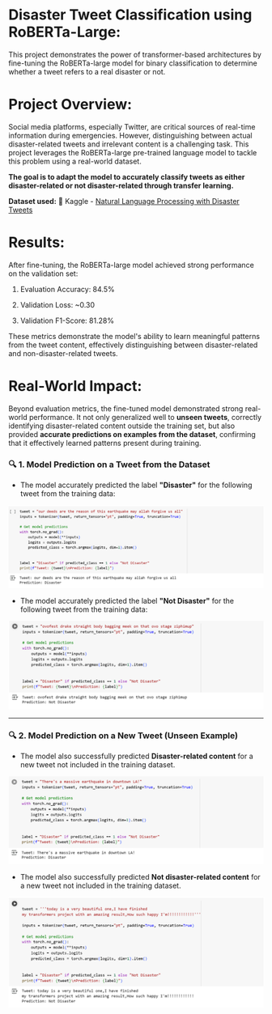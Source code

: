 # **Disaster Tweet Classification using RoBERTa-Large:**
This project demonstrates the power of transformer-based architectures by fine-tuning the RoBERTa-large model for binary classification to determine whether a tweet refers to a real disaster or not.

# **Project Overview:**
Social media platforms, especially Twitter, are critical sources of real-time information during emergencies. However, distinguishing between actual disaster-related tweets and irrelevant content is a challenging task. This project leverages the RoBERTa-large pre-trained language model to tackle this problem using a real-world dataset.

**The goal is to adapt the model to accurately classify tweets as either disaster-related or not disaster-related through transfer learning.**

**Dataset used:**
🔗 Kaggle - [Natural Language Processing with Disaster Tweets](https://www.kaggle.com/competitions/nlp-getting-started)

# **Results:**
After fine-tuning, the RoBERTa-large model achieved strong performance on the validation set:

1. Evaluation Accuracy: 84.5%

2. Validation Loss: ~0.30

3. Validation F1-Score: 81.28%

These metrics demonstrate the model's ability to learn meaningful patterns from the tweet content, effectively distinguishing between disaster-related and non-disaster-related tweets.



# **Real-World Impact:**
Beyond evaluation metrics, the fine-tuned model demonstrated strong real-world performance. It not only generalized well to **unseen tweets**, correctly identifying disaster-related content outside the training set, but also provided **accurate predictions on examples from the dataset**, confirming that it effectively learned patterns present during training.

### 🔍  1. Model Prediction on a Tweet from the Dataset
- The model accurately predicted the label **"Disaster"** for the following tweet from the training data:

![Prediction on dataset tweet](Images/from_dataset_disaster.png)


- The model accurately predicted the label **"Not Disaster"** for the following tweet from the training data:

![Prediction on dataset tweet](Images/from_dataset_not_disaster.png)

---

### 🔍 2.  Model Prediction on a New Tweet (Unseen Example)
- The model also successfully predicted **Disaster-related content** for a new tweet not included in the training dataset.

![Prediction on unseen tweet](Images/real_world_example_disaster.png)

- The model also successfully predicted **Not disaster-related content** for a new tweet not included in the training dataset.

![Prediction on unseen tweet](Images/real_world_example_not_disaster.png)



